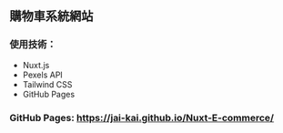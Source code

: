 ## 購物車系統網站
### 使用技術：  
- Nuxt.js 
- Pexels API
- Tailwind CSS
- GitHub Pages
### GitHub Pages: https://jai-kai.github.io/Nuxt-E-commerce/
